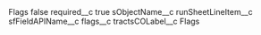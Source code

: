 <?xml version="1.0" encoding="UTF-8"?>
<CustomMetadata xmlns="http://soap.sforce.com/2006/04/metadata" xmlns:xsi="http://www.w3.org/2001/XMLSchema-instance" xmlns:xsd="http://www.w3.org/2001/XMLSchema">
    <label>Flags</label>
    <protected>false</protected>
    <values>
        <field>required__c</field>
        <value xsi:type="xsd:boolean">true</value>
    </values>
    <values>
        <field>sObjectName__c</field>
        <value xsi:type="xsd:string">runSheetLineItem__c</value>
    </values>
    <values>
        <field>sfFieldAPIName__c</field>
        <value xsi:type="xsd:string">flags__c</value>
    </values>
    <values>
        <field>tractsCOLabel__c</field>
        <value xsi:type="xsd:string">Flags</value>
    </values>
</CustomMetadata>
